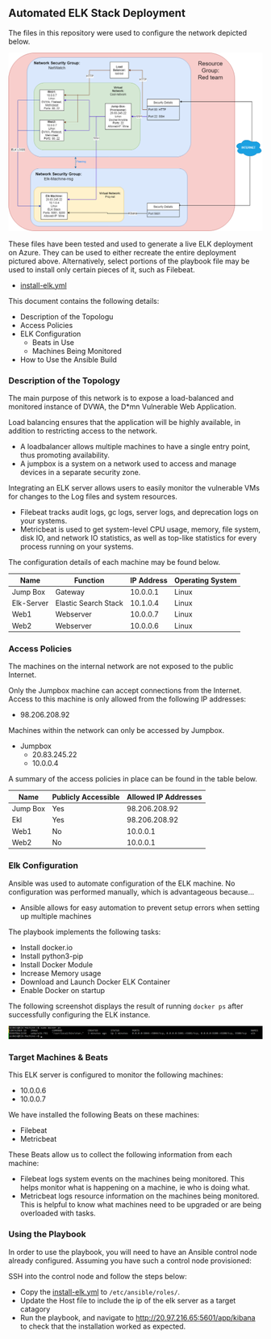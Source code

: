 ## Automated ELK Stack Deployment

The files in this repository were used to configure the network depicted below.

![digram](Images/Diagram.png)

These files have been tested and used to generate a live ELK deployment on Azure. They can be used to either recreate the entire deployment pictured above. Alternatively, select portions of the playbook file may be used to install only certain pieces of it, such as Filebeat.

  - [install-elk.yml](install-elk.yml)

This document contains the following details:
- Description of the Topologu
- Access Policies
- ELK Configuration
  - Beats in Use
  - Machines Being Monitored
- How to Use the Ansible Build


### Description of the Topology

The main purpose of this network is to expose a load-balanced and monitored instance of DVWA, the D*mn Vulnerable Web Application.

Load balancing ensures that the application will be highly available, in addition to restricting access to the network.
- A loadbalancer allows multiple machines to have a single entry point, thus promoting availability.
- A jumpbox is a system on a network used to access and manage devices in a separate security zone.

Integrating an ELK server allows users to easily monitor the vulnerable VMs for changes to the Log files and system resources.
- Filebeat tracks audit logs, gc logs, server logs, and deprecation logs on your systems.
- Metricbeat is used to get system-level CPU usage, memory, file system, disk IO, and network IO statistics, as well as top-like statistics for every process running on your systems.

The configuration details of each machine may be found below.

| Name       |       Function       | IP Address | Operating System |
|------------|----------------------|------------|------------------|
| Jump Box   | Gateway              | 10.0.0.1   | Linux            |
| Elk-Server | Elastic Search Stack | 10.1.0.4   | Linux            |
| Web1       | Webserver            | 10.0.0.7   | Linux            |
| Web2       | Webserver            | 10.0.0.6   | Linux            |

### Access Policies

The machines on the internal network are not exposed to the public Internet. 

Only the Jumpbox machine can accept connections from the Internet. Access to this machine is only allowed from the following IP addresses:
- 98.206.208.92

Machines within the network can only be accessed by Jumpbox.
- Jumpbox
  - 20.83.245.22
  - 10.0.0.4

A summary of the access policies in place can be found in the table below.

| Name     | Publicly Accessible | Allowed IP Addresses |
|----------|---------------------|----------------------|
| Jump Box | Yes                 | 98.206.208.92        |
|  Ekl     | Yes                 | 98.206.208.92        |
|  Web1    | No                  | 10.0.0.1             |
|  Web2    | No                  | 10.0.0.1             |

### Elk Configuration

Ansible was used to automate configuration of the ELK machine. No configuration was performed manually, which is advantageous because...
- Ansible allows for easy automation to prevent setup errors when setting up multiple machines 

The playbook implements the following tasks:
- Install docker.io
- Install python3-pip
- Install Docker Module
- Increase Memory usage
- Download and Launch Docker ELK Container
- Enable Docker on startup

The following screenshot displays the result of running `docker ps` after successfully configuring the ELK instance.

![dockerps](Images/elkdocker.png)

### Target Machines & Beats
This ELK server is configured to monitor the following machines:
- 10.0.0.6
- 10.0.0.7

We have installed the following Beats on these machines:
- Filebeat
- Metricbeat

These Beats allow us to collect the following information from each machine:
- Filebeat logs system events on the machines being monitored. This helps monitor what is happening on a machine, ie who is doing what.
- Metricbeat logs resource information on the machines being monitored. This is helpful to know what machines need to be upgraded or are being overloaded with tasks.

### Using the Playbook
In order to use the playbook, you will need to have an Ansible control node already configured. Assuming you have such a control node provisioned: 

SSH into the control node and follow the steps below:
- Copy the [install-elk.yml](install-elk.yml) to `/etc/ansible/roles/`.
- Update the Host file to include the ip of the elk server as a target catagory
- Run the playbook, and navigate to http://20.97.216.65:5601/app/kibana to check that the installation worked as expected.

